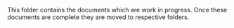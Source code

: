 This folder contains the documents which are work in progress.
Once these documents are complete they are moved to respective folders.
